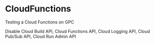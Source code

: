# CloudFunctions
Testing a Cloud Functions on GPC

Disable Cloud Build API, Cloud Functions API, Cloud Logging API, Cloud Pub/Sub API, Cloud Run Admin API
